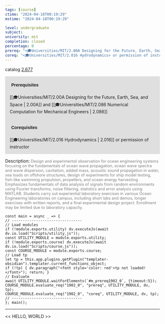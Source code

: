 ```yaml
---
tags: [course]
ctime: "2024-04-18T00:19:29"
mstime: "2024-04-18T00:19:29"

level: undergraduate
subject: 
university: mit
completion: closed
percentage: 0
prereq: "<🎓Universities/MIT/2.00A Designing for the Future, Earth, Sea, and Space> and <🎓Universities/MIT/2.086 Numerical Computation for Mechanical Engineers>"
coreq: "<🎓Universities/MIT/2.016 Hydrodynamics> or permission of instructor"
---
```


catalog [2.677](http://student.mit.edu/catalog/m2b.html#2.677)

<span style="display: block; padding: 15px; background-color: rgb(100, 100, 100, 0.2);"><font id="m_prereq1902_0" style="display: block; font-family: Arial, sans-serif; font-weight: bold; padding: 5px">Prerequisites</font><br><span id="prereq1902_0">[[🎓Universities/MIT/2.00A Designing for the Future, Earth, Sea, and Space | 2.00A]] and [[🎓Universities/MIT/2.086 Numerical Computation for Mechanical Engineers | 2.086]]</span></span>
<span style="display: block; padding: 15px; background-color: rgb(100, 100, 100, 0.2);"><font id="m_coreq1902_0" style="display: block; font-family: Arial, sans-serif; font-weight: bold; padding: 5px">Corequisites</font><br><span id="coreq1902_0">[[🎓Universities/MIT/2.016 Hydrodynamics | 2.016]] or permission of instructor</span></span>

<font style="">Description:</font>
<font style="color: grey; font-size: 0.8rem;">Design and experimental observation for ocean engineering systems focusing on the fundamentals of ocean wave propagation, ocean wave spectra and wave dispersion, cavitation, added mass, acoustic sound propagation in water, sea loads on offshore structures, design of experiments for ship model testing, fish-like swimming propulsion, propellers, and ocean energy harvesting. Emphasizes fundamentals of data analysis of signals from random environments using Fourier transforms, noise filtering, statistics and error analysis using MATLAB. Students carry out experiential laboratory exercises in various Ocean Engineering laboratories on campus, including short labs and demos, longer exercises with written reports, and a final experimental design project. Enrollment may be limited due to laboratory capacity.</font>

```dataviewjs
const main = async _ => {
// --------------------------------
// Load modules
if (!module.exports.utility) dv.executeJs(await dv.io.load("Scripts/utility.js"));
const UTILITY_MODULE = module.exports.utility;
if (!module.exports.course) dv.executeJs(await dv.io.load("Scripts/course.js"));
const COURSE_MODULE = module.exports.course;
// Load tp
let tp = this.app.plugins.getPlugin("templater-obsidian").templater.current_functions_object;
if (!tp) { dv.paragraph("<font style='color: red'>tp not loaded!</font>"); return; }
// Evaluate
await UTILITY_MODULE.waitForElements(`#m_prereq1902_0`, {timeout:5});
COURSE_MODULE.evaluate_req("1902_0", "prereq", UTILITY_MODULE, dv, tp);
COURSE_MODULE.evaluate_req("1902_0", "coreq", UTILITY_MODULE, dv, tp);
// --------------------------------
}; main();
```

---

<< HELLO, WORLD >>
